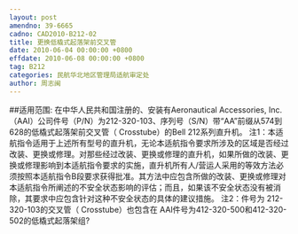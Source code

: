 ```yaml
---
layout: post
amendno: 39-6665
cadno: CAD2010-B212-02
title: 更换低橇式起落架前交叉管
date: 2010-06-04 00:00:00 +0800
effdate: 2010-06-08 00:00:00 +0800
tag: B212
categories: 民航华北地区管理局适航审定处
author: 周志闽
---
```


##适用范围:
在中华人民共和国注册的、安装有Aeronautical Accessories, Inc.（AAI）公司件号（P/N）为212-320-103、序列号（S/N）带“AA”前缀从574到628的低橇式起落架前交叉管（ Crosstube）的Bell 212系列直升机。
注1：本适航指令适用于上述所有型号的直升机，无论本适航指令要求所涉及的区域是否经过改装、更换或修理。对那些经过改装、更换或修理的直升机，如果所做的改装、更换或修理影响到本适航指令要求的实施，直升机所有人/营运人采用的等效方法必须按照本适航指令B段要求获得批准。其方法中应包含所做的改装、更换或修理对本适航指令所阐述的不安全状态影响的评估；而且，如果该不安全状态没有被消除，其要求中应包含针对这种不安全状态的具体的建议措施。
注2：件号为 212-320-103的交叉管（ Crosstube）也包含在 AAI件号为412-320-500和412-320-502的低橇式起落架组?

